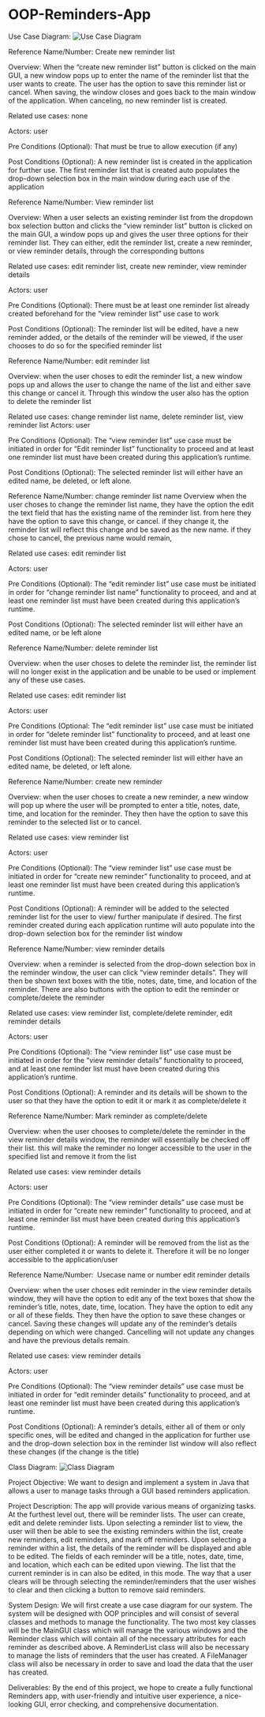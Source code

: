 # OOP-Reminders-App

Use Case Diagram:
![Use Case Diagram](https://edrawcloudpublicus.s3.amazonaws.com/viewer/self/3741860/share/2023-8-13/1691946784/main.svg)

Reference Name/Number: Create new reminder list

Overview:	When the “create new reminder list” button is clicked on the main GUI, a new window pops up to enter the name of the reminder list that the user wants to create. The user has the option to save this reminder list or cancel. When saving, the window closes and goes back to the main window of the application. When canceling, no new reminder list is created.

Related use cases:	none

Actors: user

Pre Conditions (Optional):	That must be true to allow execution (if any)

Post Conditions (Optional):	A new reminder list is created in the application for further use.  The first reminder list that is created auto populates the drop-down selection box in the main window during each use of the application

Reference Name/Number: View reminder list

Overview: When a user selects an existing reminder list from the dropdown box selection button and clicks the “view reminder list” button is clicked on the main GUI, a window pops up and gives the user three options for their reminder list. They can either, edit the reminder list, create a new reminder, or view reminder details, through the corresponding buttons

Related use cases:	edit reminder list, create new reminder, view reminder details

Actors: user

Pre Conditions (Optional):	There must be at least one reminder list already created beforehand for the “view reminder list” use case to work

Post Conditions (Optional):	The reminder list will be edited, have a new reminder added, or the details of the reminder will be viewed, if the user chooses to do so for the specified reminder list

Reference Name/Number:	edit reminder list

Overview:	when the user choses to edit the reminder list, a new window pops up and allows the user to change the name of the list and either save this change or cancel it. Through this window the user also has the option to delete the reminder list

Related use cases:	change reminder list name, delete reminder list, view reminder list
Actors: user

Pre Conditions (Optional):	The “view reminder list” use case must be initiated in order for “Edit reminder list” functionality to proceed and at least one reminder list must have been created during this application’s runtime.

Post Conditions (Optional):	The selected reminder list will either have an edited name, be deleted, or left alone. 

Reference Name/Number: change reminder list name
Overview	when the user choses to change the reminder list name, they have the option the edit the text field that has the existing name of the reminder list. from here they have the option to save this change, or cancel. if they change it, the reminder list will reflect this change and be saved as the new name. if they chose to cancel, the previous name would remain,

Related use cases:	edit reminder list

Actors: user

Pre Conditions (Optional):	The “edit reminder list” use case must be initiated in order for “change reminder list name” functionality to proceed, and and at least one reminder list must have been created during this application’s runtime.

Post Conditions (Optional): The selected reminder list will either have an edited name, or be left alone

Reference Name/Number: delete reminder list

Overview:	when the user choses to delete the reminder list, the reminder list will no longer exist in the application and be unable to be used or implement any of these use cases.

Related use cases:	edit reminder list

Actors: user

Pre Conditions (Optional: 	The “edit reminder list” use case must be initiated in order for “delete reminder list” functionality to proceed, and at least one reminder list must have been created during this application’s runtime.

Post Conditions (Optional):	The selected reminder list will either have an edited name, be deleted, or left alone. 

Reference Name/Number: create new reminder

Overview:	when the user choses to create a new reminder, a new window will pop up where the user will be prompted to enter a title, notes, date, time, and location for the reminder. They then have the option to save this reminder to the selected list or to cancel.

Related use cases:	view reminder list

Actors: user

Pre Conditions (Optional):	The “view reminder list” use case must be initiated in order for “create new reminder” functionality to proceed, and at least one reminder list must have been created during this application’s runtime.

Post Conditions (Optional):	A reminder will be added to the selected reminder list for the user to view/ further manipulate if desired. The first reminder created during each application runtime will auto populate into the drop-down selection box for the reminder list window

Reference Name/Number: view reminder details

Overview:	when a reminder is selected from the drop-down selection box in the reminder window, the user can click “view reminder details”. They will then be shown text boxes with the title, notes, date, time, and location of the reminder.
There are also buttons with the option to edit the reminder or complete/delete the reminder

Related use cases:	view reminder list, complete/delete reminder, edit reminder details

Actors: user

Pre Conditions (Optional):	The “view reminder list” use case must be initiated in order for the “view reminder details” functionality to proceed, and at least one reminder list must have been created during this application’s runtime.

Post Conditions (Optional):	A reminder and its details will be shown to the user so that they have the option to edit it or mark it as complete/delete it

Reference Name/Number: Mark reminder as complete/delete

Overview:	when the user chooses to complete/delete the reminder in the view reminder details window, the reminder will essentially be checked off their list. this will make the reminder no longer accessible to the user in the specified list and remove it from the list

Related use cases:	view reminder details

Actors: user

Pre Conditions (Optional):	The “view reminder details” use case must be initiated in order for “create new reminder” functionality to proceed, and at least one reminder list must have been created during this application’s runtime.

Post Conditions (Optional):	A reminder will be removed from the list as the user either completed it or wants to delete it. Therefore it will be no longer accessible to the application/user

Reference Name/Number:  Usecase name or number	edit reminder details

Overview:	when the user choses edit reminder in the view reminder details window, they will have the option to edit any of the text boxes that show the reminder’s title, notes, date, time, location. They have the option to edit any or all of these fields. They then have the option to save these changes or cancel. Saving these changes will update any of the reminder’s details depending on which were changed. Cancelling will  not update any changes and have the previous details remain.

Related use cases:	view reminder details

Actors:	user

Pre Conditions (Optional):	The “view reminder details” use case must be initiated in order for “edit reminder details” functionality to proceed, and at least one reminder list must have been created during this application’s runtime.

Post Conditions (Optional):	A reminder’s details, either all of them or only specific ones, will be edited and changed 
in the application for further use and the drop-down selection box in the reminder list window will also reflect these changes (if the change is the title)



Class Diagram:
![Class Diagram](https://edrawcloudpublicus.s3.amazonaws.com/viewer/self/3741860/share/2023-8-13/1691946449/main.svg)

Project Objective:
We want to design and implement a system in Java that allows a user to manage tasks through a GUI based reminders application.


Project Description:
The app will provide various means of organizing tasks. At the furthest level out, there will be reminder lists. The user can create, edit and delete reminder lists. Upon selecting a reminder list to view, the user will then be able to see the existing reminders within the list, create new reminders, edit reminders, and mark off reminders. Upon selecting a reminder within a list, the details of the reminder will be displayed and able to be edited. The fields of each reminder will be a title, notes, date, time, and location, which each can be edited upon viewing. The list that the current reminder is in can also be edited, in this mode. The way that a user clears will be through selecting the reminder/reminders that the user wishes to clear and then clicking a button to remove said reminders. 


System Design:
We will first create a use case diagram for our system. The system will be designed with OOP principles and will consist of several classes and methods to manage the functionality. The two most key classes will be the MainGUI class which will manage the various windows and the Reminder class which will contain all of the necessary attributes for each reminder as described above. A ReminderList class will also be necessary to manage the lists of reminders that the user has created. A FileManager class will also be necessary in order to save and load the data that the user has created. 

Deliverables:
By the end of this project, we hope to create a fully functional Reminders app, with user-friendly and intuitive user experience, a nice-looking GUI, error checking, and comprehensive documentation.
